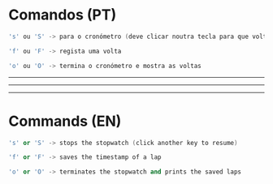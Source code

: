 # Comandos (PT)
``` C++
's' ou 'S' -> para o cronómetro (deve clicar noutra tecla para que volte a contar)
```
``` C++
'f' ou 'F' -> regista uma volta
```
``` C++
'o' ou 'O' -> termina o cronómetro e mostra as voltas
```
---
---
---

# Commands (EN)
``` C++
's' or 'S' -> stops the stopwatch (click another key to resume)
```
``` C++
'f' or 'F' -> saves the timestamp of a lap
```
``` C++
'o' or 'O' -> terminates the stopwatch and prints the saved laps
```